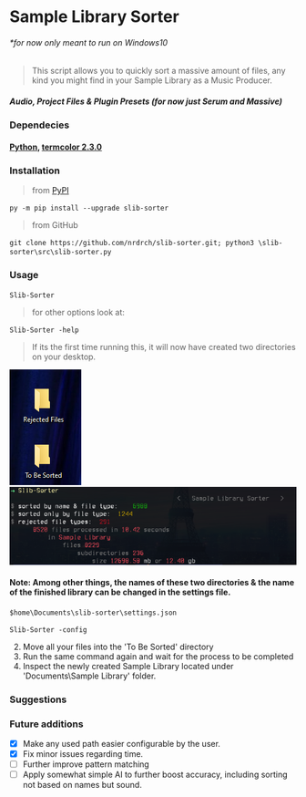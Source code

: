# Sample Library Sorter
###### *for now only meant to run on Windows10
> This script allows you to quickly sort a massive amount of files, any kind you might find in your Sample Library as a Music Producer.
##### Audio, Project Files & Plugin Presets (for now just Serum and Massive)
### Dependecies 
#### [Python](https://www.python.org/downloads/), [termcolor 2.3.0 ](https://pypi.org/project/termcolor/)
### Installation 
> from [PyPI](https://pypi.org/)
```
py -m pip install --upgrade slib-sorter
```
> from GitHub 
```
git clone https://github.com/nrdrch/slib-sorter.git; python3 \slib-sorter\src\slib-sorter.py
```

### Usage 
```
Slib-Sorter
```
> for other options look at:
```
Slib-Sorter -help
```

> If its the first time running this, it will now have created two directories on your desktop. 



<img src="https://raw.githubusercontent.com/nrdrch/slib-sorter/main/examples/direxample.png?token=GHSAT0AAAAAACCUPKWOJF3EUJNKTAR7NJSSZEUEOLA">



<img src="https://raw.githubusercontent.com/nrdrch/slib-sorter/main/examples/outputstatistics.png">

#### Note: Among other things, the names of these two directories & the name of the finished library can be changed in the settings file. 
```
$home\Documents\slib-sorter\settings.json
```
```
Slib-Sorter -config
```


2. Move all your files into the 'To Be Sorted' directory
3. Run the same command again and wait for the process to be completed 
4. Inspect the newly created Sample Library located under 'Documents\Sample Library' folder.


### Suggestions



### Future additions
- [x] Make any used path easier configurable by the user.
- [x] Fix minor issues regarding time.
- [ ] Further improve pattern matching
- [ ] Apply somewhat simple AI to further boost accuracy, including sorting not based on names but sound.
